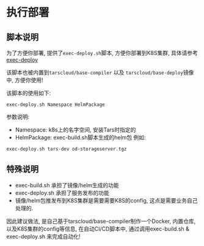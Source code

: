

# 执行部署

## 脚本说明 
为了方便你部署, 提供了```exec-deploy.sh```脚本, 方便你部署到K8S集群, 具体请参考[exec-deploy](./exec-deploy.md)

该脚本也被内置到```tarscloud/base-compiler``` 以及 ```tarscloud/base-deploy```镜像中, 方便你使用!

该脚本的使用如下:
```
exec-deploy.sh Namespace HelmPackage
```

参数说明:
- Namespace: k8s上的名字空间, 安装Tars时指定的
- HelmPackage: exec-build.sh脚本生成的helm包 
例如:
```
exec-deploy.sh tars-dev od-storageserver.tgz
```

## 特殊说明

- exec-build.sh 承担了镜像/helm生成的功能
- exec-deploy.sh 承担了服务发布的功能
- 镜像/helm包推发布到K8S集群是需要需要K8S的config, 这点是需要业务自己处理的.

因此建议做法, 是自己基于tarscloud/base-compiler制作一个Docker, 内置仓库, 以及K8S集群的config等信息, 在自动CI/CD脚本中, 通过调用exec-build.sh & exec-deploy.sh 来完成自动化!